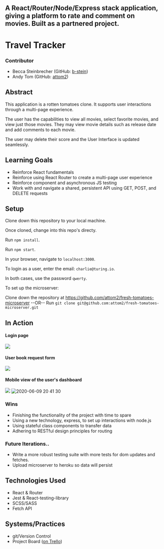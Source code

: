 ## A React/Router/Node/Express stack application, giving a platform to rate and comment on movies. Built as a partnered project.
# Travel Tracker
### Contributor
- Becca Steinbrecher (GitHub: [b-stein](https://github.com/b-stein))
- Andy Tom (GitHub: [attom2](https://github.com/attom2))

## Abstract
This application is a rotten tomatoes clone. It supports user interactions through a multi-page experience.

The user has the capabilities to view all movies, select favorite movies, and view just those movies. They may view movie details such as release date and add comments to each movie.

The user may delete their score and the User Interface is updated seamlessly. 

## Learning Goals
- Reinforce React fundamentals
- Reinforce using React Router to create a multi-page user experience
- Reinforce component and asynchronous JS testing
- Work with and navigate a shared, persistent API using GET, POST, and DELETE requests

## Setup

Clone down this repository to your local machine.

Once cloned, change into this repo's directy.

Run `npm install`.

Run `npm start`.

In your browser, navigate to `localhost:3000`.

To login as a user, enter the email: `charlie@turing.io`.

In both cases, use the password `qwerty`.

To set up the microserver:

Clone down the repository at https://github.com/attom2/fresh-tomatoes-microserver
--OR--
Run `git clone git@github.com:attom2/fresh-tomatoes-microserver.git`


## In Action
#### Login page
![](https://media.giphy.com/media/fUjp3cq9gW0bmRDmQ6/giphy.gif)

#### User book request form

![](https://media.giphy.com/media/Ma0KBsi1ViUFUyCCAt/giphy.gif)

#### Mobile view of the user's dashboard

![](https://media.giphy.com/media/ZdUXsZsfHAFrvBkm1g/giphy.gif)
![2020-06-09 20 41 30](https://user-images.githubusercontent.com/59381432/84221879-72228200-aa93-11ea-9e68-2d2e4e1189d1.gif)

### Wins
- Finishing the functionality of the project with time to spare
- Using a new technology, express, to set up interactions with node.js
- Using stateful class components to transfer data
- Adhering to RESTful design principles for routing

### Future Iterations..
- Write a more robust testing suite with more tests for dom updates and fetches.
- Upload microserver to heroku so data will persist 

## Technologies Used
- React & Router
- Jest & React-testing-library
- SCSS/SASS
- Fetch API

## Systems/Practices
- git/Version Control
- Project Board ([on Trello](https://trello.com/b/Wjx5Jq9x/rancid-tomatillos))




